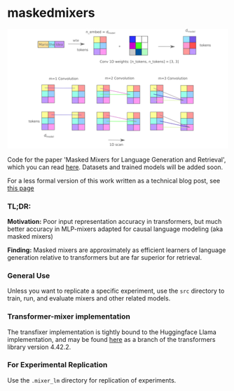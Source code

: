 # maskedmixers

![mixer](cover.png)

Code for the paper 'Masked Mixers for Language Generation and Retrieval', which you can read [here](https://arxiv.org/abs/2409.01482). Datasets and trained models will be added soon.

For a less formal version of this work written as a technical blog post, see [this page](https://blbadger.github.io/smaller-lms.html)

### TL;DR:
**Motivation:** Poor input representation accuracy in transformers, but much better accuracy in MLP-mixers adapted for causal language modeling (aka masked mixers)

**Finding:** Masked mixers are approximately as efficient learners of language generation relative to transformers but are far superior for retrieval.

### General Use

Unless you want to replicate a specific experiment, use the `src` directory to train, run, and evaluate mixers and other related models.

### Transformer-mixer implementation

The transfixer implementation is tightly bound to the Huggingface Llama implementation, and may be found [here](https://github.com/blbadger/transformers/tree/transfixer) as a branch of the transformers library version 4.42.2.

### For Experimental Replication

Use the `.mixer_lm` directory for replication of experiments.

